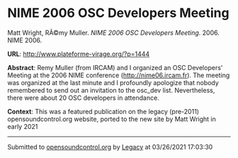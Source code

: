 # NIME 2006 OSC Developers Meeting

Matt Wright, RÃ©my Muller. *NIME 2006 OSC Developers Meeting*. 2006.  NIME 2006. 

**URL**: <http://www.plateforme-virage.org/?p=1444>

**Abstract**: Remy Muller (from IRCAM) and I organized an OSC Developers' Meeting at the 2006 NIME conference (http://nime06.ircam.fr). The meeting was organized at the last minute and I profoundly apologize that nobody remembered to send out an invitation to the osc_dev list. Nevertheless, there were about 20 OSC developers in attendance.

**Context**: This was a featured publication on the legacy (pre-2011) opensoundcontrol.org website, ported to the new site by Matt Wright in early 2021

---
Submitted to [opensoundcontrol.org](https://opensoundcontrol.org) by [Legacy](https://web.archive.org) at 03/26/2021 17:03:30
